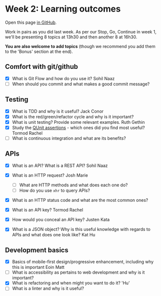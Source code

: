 # Week 2: Learning outcomes

Open this page [in GitHub](https://github.com/FAC6/book/blob/master/patterns/week1/README.md).

Work in pairs as you did last week.
As per our Stop, Go, Continue in week 1, we'll be presenting 8 topics at 13h30 and then another 8 at 16h30.

**You are also welcome to add topics** (though we recommend you add them to the 'Bonus' section at the end).

## Comfort with git/github
- [x] What is Git Flow and how do you use it? Sohil Naaz
- [ ] When should you commit and what makes a good commit message?

## Testing
- [x] What is TDD and why is it useful? Jack Conor
- [x] What is the red/green/refactor cycle and why is it important?
- [x] What is unit testing? Provide some relevant examples. Ruth Gethin
- [x] Study the [QUnit assertions](http://api.qunitjs.com/category/assert/) - which ones did you find most useful? Tormod Rachel
- [ ] What is continuous integration and what are its benefits?

## APIs
- [x] What is an API? What is a REST API? Sohil Naaz
- [x] What is an HTTP request? Josh Marie
  - [ ] What are HTTP methods and what does each one do?
  - [ ] How do you use `xhr` to query APIs?
- [x] What is an HTTP status code and what are the most common ones?
- [x] What is an API key? Tormod Rachel
- [x] How would you conceal an API key? Justen Kata
- [x] What is a JSON object? Why is this useful knowledge with regards to APIs and what does one look like? Kat Hu


## Development basics
- [x] Basics of mobile-first design/progressive enhancement, including why this is important Eoin Matt
- [ ] What is accessibility as pertains to web development and why is it important?
- [x] What is refactoring and when might you want to do it? 'Hu' 
- [ ] What is a linter and why is it useful?
